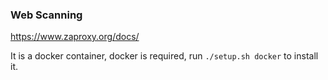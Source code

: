 
### Web Scanning

https://www.zaproxy.org/docs/

It is a docker container, docker is required, run `./setup.sh docker` to install it.
